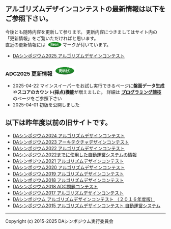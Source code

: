 ## アルゴリズムデザインコンテストの最新情報は以下をご参照下さい。
今後とも随時内容を更新して参ります。
更新内容につきましてはサイト内の「更新情報」をご覧いただければと思います。  
直近の更新情報には <img src="adc2025/images/update.PNG" alt="更新" width="50" align="top"/>マークが付いています。

- [DAシンポジウム2025 アルゴリズムデザインコンテスト](adc2025/index.md)

### ADC2025 更新情報 ![更新](adc2025/images/update.PNG)
- 2025-04-22 マインスイーパーをお試し実行できるページに**盤面データ生成**や**スコアのカウント(採点)機能**が増えました。
詳細は **[プログラミング競技](adc2025/programming.html)** のページをご参照下さい
- 2025-04-01 初版を公開しました

## 以下は昨年度以前の旧サイトです。

- [DAシンポジウム2024 アルゴリズムデザインコンテスト](adc2024/index.md)
- [DAシンポジウム2023 アーキテクチャデザインコンテスト](adc2023/index.md)
- [DAシンポジウム2022 アルゴリズムデザインコンテスト](adc2022/index.md)
- [DAシンポジウム2022までに使用した自動運営システムの情報](https://github.com/dasadc/adc2019/blob/master/README.md#news)
- [DAシンポジウム2021 アルゴリズムデザインコンテスト](adc2021/index.md)
- [DAシンポジウム2020 アルゴリズムデザインコンテスト](adc2020/index.md)
- [DAシンポジウム2019 アルゴリズムデザインコンテスト](adc2019/index.md)
- [DAシンポジウム2018 アルゴリズムデザインコンテスト](adc2018/index.md)
- [DAシンポジウム2018 ADC問題コンテスト](adc2018/exam.md)
- [DAシンポジウム2017 アルゴリズムデザインコンテスト](adc2017/index.md)
- [DAシンポジウム アルゴリズムデザインコンテスト （２０１６年度版）](https://github.com/dasadc/conmgr/blob/master/README.md)
- [DAシンポジウム2015 アルゴリズムデザインコンテスト 自動運営システム](https://github.com/dasadc/conmgr/blob/1d5a45b4d36bd77261680876e648fc2c8f34304a/README.md)

---
Copyright (c) 2015-2025 DAシンポジウム実行委員会

